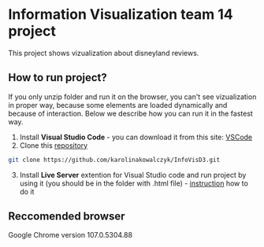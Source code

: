 # Information Visualization team 14 project

This project shows vizualization about disneyland reviews.

## How to run project?

If you only unzip folder and run it on the browser, you can't see vizualization in proper way, because some elements are loaded dynamically and because of interaction.
Below we describe how you can run it in the fastest way.

1. Install **Visual Studio Code** - you can download it from this site: [VSCode](https://code.visualstudio.com/download)
2. Clone this [repository](https://github.com/karolinakowalczyk/InfoVisD3)

```bash
git clone https://github.com/karolinakowalczyk/InfoVisD3.git
```

3. Install **Live Server** extention for Visual Studio code and run project by using it (you should be in the folder with .html file) - [instruction](https://www.youtube.com/watch?v=_wue59ldqMg&ab_channel=TechStacker) how to do it

## Reccomended browser

Google Chrome version 107.0.5304.88
